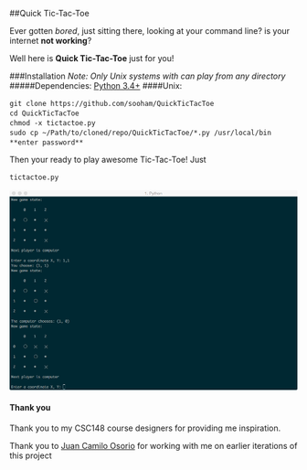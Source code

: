 ##Quick Tic-Tac-Toe

Ever gotten _bored_, just sitting there, looking at your command line?
is your internet **not working**?

Well here is **Quick Tic-Tac-Toe** just for you!

###Installation
_Note: Only Unix systems with can play from any directory_
#####Dependencies:
[Python 3.4+](https://www.python.org/downloads/)
####Unix:
``` html
git clone https://github.com/sooham/QuickTicTacToe
cd QuickTicTacToe
chmod -x tictactoe.py
sudo cp ~/Path/to/cloned/repo/QuickTicTacToe/*.py /usr/local/bin
**enter password**
```
Then your ready to play awesome Tic-Tac-Toe! Just
``` html
tictactoe.py
```

![Image of game](https://raw.githubusercontent.com/sooham/QuickTicTacToe/master/img/img1.tiff)

#### Thank you
Thank you to my CSC148 course designers for providing me inspiration.

Thank you to [Juan Camilo Osorio](https://github.com/jcoc611) for working with me on earlier iterations of this project
